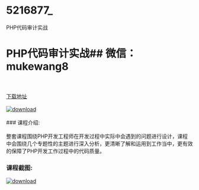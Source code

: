 # 5216877_
PHP代码审计实战
# PHP代码审计实战## 微信：mukewang8
<br/></br>[下载地址](http://www.36tz.cn/article/5216877 "下载地址")
<br/></br>[![download](http://36tz.cn/muke_img/2020_12_2-44-300x179.png "下载地址")](http://www.36tz.cn/article/5216877 "下载地址")
<br/></br>### 课程介绍:<br/></br>整套课程围绕PHP开发工程师在开发过程中实际中会遇到的问题进行设计，课程中会围绕几个专题性的主题进行深入分析，更清晰了解和运用到工作当中，更有效的保障了PHP开发工作过程中的代码质量。

### 课程截图:
[![download](http://36tz.cn/muke_img/2020_12_1-48.png "下载地址")](http://www.36tz.cn/article/5216877 "下载地址")
